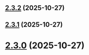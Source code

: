 ## [2.3.2](https://github.com/budchirp/trash-kit/compare/@trash-kit/ui-v2.3.1...@trash-kit/ui-v2.3.2) (2025-10-27)

## [2.3.1](https://github.com/budchirp/trash-kit/compare/@trash-kit/ui-v2.3.0...@trash-kit/ui-v2.3.1) (2025-10-27)

# [2.3.0](https://github.com/budchirp/trash-kit/compare/@trash-kit/ui-v2.2.0...@trash-kit/ui-v2.3.0) (2025-10-27)
